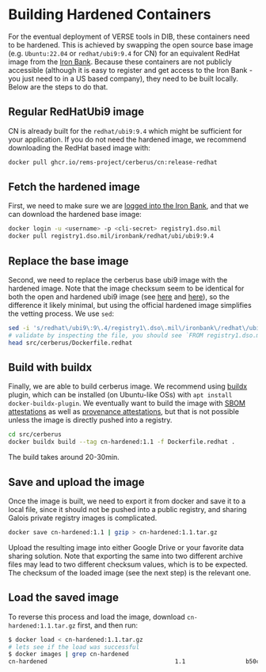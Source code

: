 # Building Hardened Containers

For the eventual deployment of VERSE tools in DIB, these containers need to be hardened. This is achieved by swapping the open source base image (e.g. `Ubuntu:22.04`  or `redhat/ubi9:9.4` for CN) for an equivalent RedHat image from the [Iron Bank](https://ironbank.dso.mil/about). Because these containers are not publicly accessible (although it is easy to register and get access to the Iron Bank - you just need to in a US based company), they need to be built locally. Below are the steps to do that.

## Regular RedHatUbi9 image

CN is already built for the `redhat/ubi9:9.4` which might be sufficient for your application. If you do not need the hardened image, we recommend downloading the RedHat based image with:

```bash
docker pull ghcr.io/rems-project/cerberus/cn:release-redhat
```

## Fetch the hardened image

First, we need to make sure we are [logged into the Iron Bank](https://docs-ironbank.dso.mil/tutorials/image-pull/), and that we can download the hardened base image:

```bash
docker login -u <username> -p <cli-secret> registry1.dso.mil
docker pull registry1.dso.mil/ironbank/redhat/ubi/ubi9:9.4
```

## Replace the base image

Second, we need to replace the cerberus base ubi9 image with the hardened image. Note that the image checksum seem to be identical for both the open and hardened ubi9 image (see [here](https://hub.docker.com/layers/redhat/ubi9/9.4/images/sha256-970d60bb110b60c175f5b261596957a6c8ccfbd0b252d6a1d28b1655d25cb3a8?context=explore) and [here](https://repo1.dso.mil/dsop/ironbank-pipelines/vat-testing/ubi9/-/commit/c1c778a7c261bb68ec5c318eb2572944c13ac94e)), so the difference it likely minimal, but using the official hardened image simplifies the vetting process. We use `sed`:

```bash
sed -i 's/redhat\/ubi9\:9\.4/registry1\.dso\.mil\/ironbank\/redhat\/ubi\/ubi9\:9\.4/g' src/cerberus/Dockerfile.redhat
# validate by inspecting the file, you should see `FROM registry1.dso.mil...`
head src/cerberus/Dockerfile.redhat
```

## Build with buildx

Finally, we are able to build cerberus image. We recommend using [buildx](https://github.com/docker/buildx) plugin, which can be installed (on Ubuntu-like OSs) with `apt install docker-buildx-plugin`. We eventually want to build the image with [SBOM attestations](https://docs.docker.com/build/metadata/attestations/sbom/) as well as [provenance attestations](https://docs.docker.com/build/metadata/attestations/slsa-provenance/), but that is not possible unless the image is directly pushed into a registry. 

```bash
cd src/cerberus
docker buildx build --tag cn-hardened:1.1 -f Dockerfile.redhat .
```

The build takes around 20-30min. 


## Save and upload the image

Once the image is built, we need to export it from docker and save it to a local file, since it should not be pushed into a public registry, and sharing Galois private registry images is complicated.

```bash
docker save cn-hardened:1.1 | gzip > cn-hardened:1.1.tar.gz
```

Upload the resulting image into either Google Drive or your favorite data sharing solution. Note that exporting the same into two different archive files may lead to two different checksum values, which is to be expected. The checksum of the loaded image (see the next step) is the relevant one.


## Load the saved image

To reverse this process and load the image, download `cn-hardened:1.1.tar.gz` first, and then run:

```bash
$ docker load < cn-hardened:1.1.tar.gz
# lets see if the load was successful
$ docker images | grep cn-hardened
cn-hardened                                    1.1                 b50c2f41dda8   6 minutes ago    2.33GB
```
